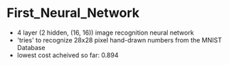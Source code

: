 # First_Neural_Network
- 4 layer (2 hidden, (16, 16)) image recognition neural network
- 'tries' to recognize 28x28 pixel hand-drawn numbers from the MNIST Database
- lowest cost acheived so far: 0.894
